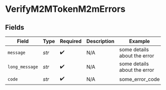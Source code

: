 # VerifyM2MTokenM2mErrors


## Fields

| Field                        | Type                         | Required                     | Description                  | Example                      |
| ---------------------------- | ---------------------------- | ---------------------------- | ---------------------------- | ---------------------------- |
| `message`                    | *str*                        | :heavy_check_mark:           | N/A                          | some details about the error |
| `long_message`               | *str*                        | :heavy_check_mark:           | N/A                          | some details about the error |
| `code`                       | *str*                        | :heavy_check_mark:           | N/A                          | some_error_code              |